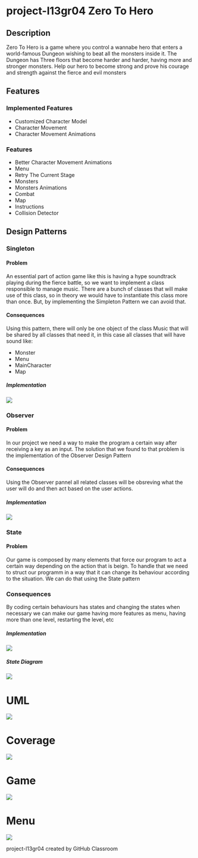 # project-l13gr04 Zero To Hero

## Description
Zero To Hero is a game where you control a wannabe hero that enters a world-famous Dungeon wishing to beat all the monsters inside it. The Dungeon has Three floors that become harder and harder, having more and stronger monsters. Help our hero to become strong and prove his courage and strength against the fierce and evil monsters

## Features

### Implemented Features
* Customized Character Model
* Character Movement
* Character Movement Animations

### Features
* Better Character Movement Animations
* Menu
* Retry The Current Stage
* Monsters
* Monsters Animations
* Combat
* Map
* Instructions
* Collision Detector

## Design Patterns

### Singleton 

#### Problem

An essential part of action game like this is having a hype soundtrack playing during the fierce battle, so we want to implement a class responsible to manage music. There are a bunch of classes that will make use of this class, so in theory we would have to instantiate this class more than once. But, by implementing the Simpleton Pattern we can avoid that.

#### Consequences

Using this pattern, there will only be one object of the class Music that will be shared by all classes that need it, in this case all classes that will have sound like:
* Monster
* Menu
* MainCharacter
* Map


##### Implementation

![](docs/Singleton.png)


### Observer

#### Problem

In our project we need a way to make the program a certain way after receiving a key as an input. The solution that we found to that problem is the implementation of the Observer Design Pattern

#### Consequences

Using the Observer pannel all related classes will be obsreving what the user will do and then act based on the user actions.

##### Implementation

![](docs/Observer.png)



### State

#### Problem

Our game is composed by many elements that force our program to act a certain way depending on the action that is beign. To handle that we need to struct our programm in a way that it can change its behaviour according to the situation. We can do that using the State pattern

### Consequences

By coding certain behaviours has states and changing the states when necessary we can make our game having more features as menu, having more than one level, restarting the level, etc


##### Implementation

![](docs/State.png)

##### State Diagram

![](docs/StateDiagram.png)

# UML

![](docs/UML.png)

# Coverage

![](docs/Coverage.png)

# Game

![](docs/Game.png)

# Menu

![](docs/Menu.png)




project-l13gr04 created by GitHub Classroom
